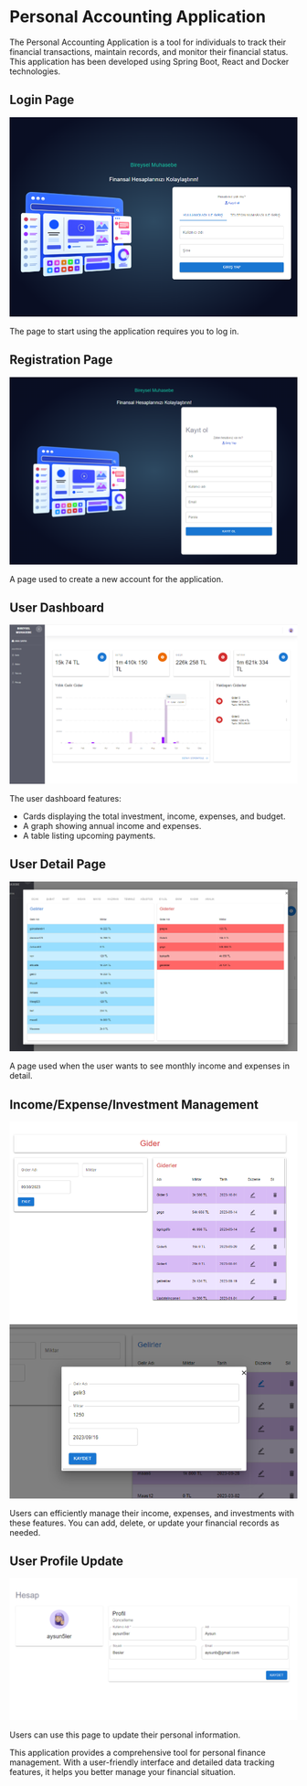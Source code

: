 # Personal Accounting Application

The Personal Accounting Application is a tool for individuals to track their financial transactions, maintain records, and monitor their financial status.
This application has been developed using Spring Boot, React and Docker technologies.


## Login Page
![Login Page](documentations/login.png)

The page to start using the application requires you to log in.

## Registration Page
![Registration Page](documentations/register.png)

A page used to create a new account for the application.

## User Dashboard
![User Dashboard](documentations/dashboard.png)

The user dashboard features:
- Cards displaying the total investment, income, expenses, and budget.
- A graph showing annual income and expenses.
- A table listing upcoming payments.

## User Detail Page
![User Detail Page](documentations/user-detail.png)

A page used when the user wants to see monthly income and expenses in detail.

## Income/Expense/Investment Management
![Expense Addition](documentations/add-income.png)
![Expense Update](documentations/update-income.png)

Users can efficiently manage their income, expenses, and investments with these features. You can add, delete, or update your financial records as needed.

## User Profile Update
![User Profile Update](documentations/update-profile.png)

Users can use this page to update their personal information.

This application provides a comprehensive tool for personal finance management. With a user-friendly interface and detailed data tracking features, it helps you better manage your financial situation.
